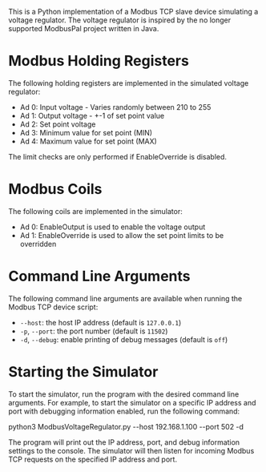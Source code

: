 This is a Python implementation of a Modbus TCP slave device simulating a voltage regulator. The voltage regulator is inspired by the no longer supported ModbusPal project written in Java.

# Modbus Holding Registers
The following holding registers are implemented in the simulated voltage regulator:

- Ad 0: Input voltage - Varies randomly between 210 to 255
- Ad 1: Output voltage - +-1 of set point value
- Ad 2: Set point voltage
- Ad 3: Minimum value for set point (MIN)
- Ad 4: Maximum value for set point (MAX)

The limit checks are only performed if EnableOverride is disabled.

# Modbus Coils
The following coils are implemented in the simulator:

- Ad 0: EnableOutput is used to enable the voltage output
- Ad 1: EnableOverride is used to allow the set point limits to be overridden

# Command Line Arguments

The following command line arguments are available when running the Modbus TCP device script:

* `--host`: the host IP address (default is `127.0.0.1`)
* `-p`, `--port`: the port number (default is `11502`)
* `-d`, `--debug`: enable printing of debug messages (default is `off`)

# Starting the Simulator

To start the simulator, run the program with the desired command line arguments. For example, to start the simulator on a specific IP address and port with debugging information enabled, run the following command:

python3 ModbusVoltageRegulator.py --host 192.168.1.100 --port 502 -d

The program will print out the IP address, port, and debug information settings to the console. The simulator will then listen for incoming Modbus TCP requests on the specified IP address and port.
